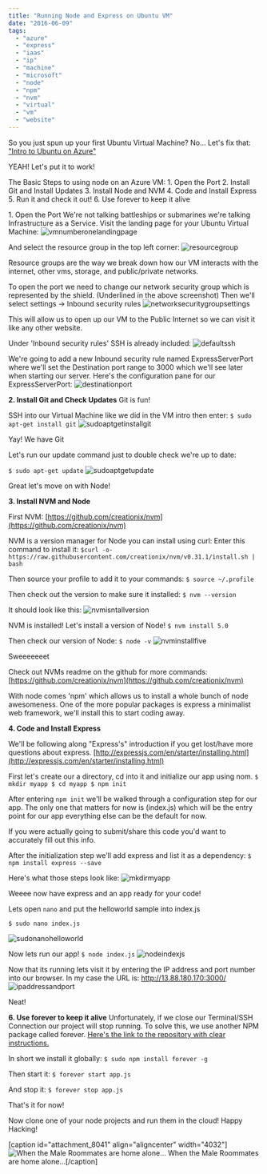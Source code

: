 ```yaml
---
title: "Running Node and Express on Ubuntu VM"
date: "2016-06-09"
tags: 
  - "azure"
  - "express"
  - "iaas"
  - "ip"
  - "machine"
  - "microsoft"
  - "node"
  - "npm"
  - "nvm"
  - "virtual"
  - "vm"
  - "website"
---
```


So you just spun up your first Ubuntu Virtual Machine? No... Let's fix that: ["Intro to Ubuntu on Azure"](http://timmyreilly.azurewebsites.net/intro-to-ubuntu-virtual-machines-on-azure/)

YEAH! Let's put it to work!

The Basic Steps to using node on an Azure VM: 1. Open the Port 2. Install Git and Install Updates 3. Install Node and NVM 4. Code and Install Express 5. Run it and check it out! 6. Use forever to keep it alive

1\. Open the Port We're not talking battleships or submarines we're talking Infrastructure as a Service. Visit the landing page for your Ubuntu Virtual Machine: ![vmnumberonelandingpage](images/vmnumberonelandingpage.png)

And select the resource group in the top left corner: ![resourcegroup](images/resourcegroup.png)

Resource groups are the way we break down how our VM interacts with the internet, other vms, storage, and public/private networks.

To open the port we need to change our network security group which is represented by the shield. (Underlined in the above screenshot) Then we'll select settings -> Inbound security rules ![networksecuritygroupsettings](images/networksecuritygroupsettings.png)

This will allow us to open up our VM to the Public Internet so we can visit it like any other website.

Under 'Inbound security rules' SSH is already included: ![defaultssh](images/defaultssh.png)

We're going to add a new Inbound security rule named ExpressServerPort where we'll set the Destination port range to 3000 which we'll see later when starting our server. Here's the configuration pane for our ExpressServerPort: ![destinationport](images/destinationport.png)

**2\. Install Git and Check Updates** Git is fun!

SSH into our Virtual Machine like we did in the VM intro then enter: `$ sudo apt-get install git` ![sudoaptgetinstallgit](images/sudoaptgetinstallgit.png)

Yay! We have Git

Let's run our update command just to double check we're up to date:

`$ sudo apt-get update` ![sudoaptgetupdate](images/sudoaptgetupdate.png)

Great let's move on with Node!

**3\. Install NVM and Node**

First NVM: [https://github.com/creationix/nvm](https://github.com/creationix/nvm)

NVM is a version manager for Node you can install using curl: Enter this command to install it: `$curl -o- https://raw.githubusercontent.com/creationix/nvm/v0.31.1/install.sh | bash`

Then source your profile to add it to your commands: `$ source ~/.profile`

Then check out the version to make sure it installed: `$ nvm --version`

It should look like this: ![nvmisntallversion](images/nvmisntallversion.png)

NVM is installed! Let's install a version of Node! `$ nvm install 5.0`

Then check our version of Node: `$ node -v` ![nvminstallfive](images/nvminstallfive.png)

Sweeeeeeet

Check out NVMs readme on the github for more commands: [https://github.com/creationix/nvm](https://github.com/creationix/nvm)

With node comes 'npm' which allows us to install a whole bunch of node awesomeness. One of the more popular packages is express a minimalist web framework, we'll install this to start coding away.

**4\. Code and Install Express**

We'll be following along "Express's" introduction if you get lost/have more questions about express. [http://expressjs.com/en/starter/installing.html](http://expressjs.com/en/starter/installing.html)

First let's create our a directory, cd into it and initialize our app using nom. `$ mkdir myapp $ cd myapp $ npm init`

After entering `npm init` we'll be walked through a configuration step for our app. The only one that matters for now is (index.js) which will be the entry point for our app everything else can be the default for now.

If you were actually going to submit/share this code you'd want to accurately fill out this info.

After the initialization step we'll add express and list it as a dependency: `$ npm install express --save`

Here's what those steps look like: ![mkdirmyapp](images/mkdirmyapp.png)

Weeee now have express and an app ready for your code!

Lets open `nano` and put the helloworld sample into index.js

`$ sudo nano index.js`

![sudonanohelloworld](images/sudonanohelloworld.png)

Now lets run our app! `$ node index.js` ![nodeindexjs](images/nodeindexjs.png)

Now that its running lets visit it by entering the IP address and port number into our browser. In my case the URL is: http://13.88.180.170:3000/ ![ipaddressandport](images/ipaddressandport.png)

Neat!

**6\. Use forever to keep it alive** Unfortunately, if we close our Terminal/SSH Connection our project will stop running. To solve this, we use another NPM package called forever. [Here's the link to the repository with clear instructions.](https://github.com/foreverjs/forever)

In short we install it globally: `$ sudo npm install forever -g`

Then start it: `$ forever start app.js`

And stop it: `$ forever stop app.js`

That's it for now!

Now clone one of your node projects and run them in the cloud! Happy Hacking!

\[caption id="attachment\_8041" align="aligncenter" width="4032"\]![When the Male Roommates are home alone...](images/IMG_20160513_215918.jpg) When the Male Roommates are home alone...\[/caption\]

